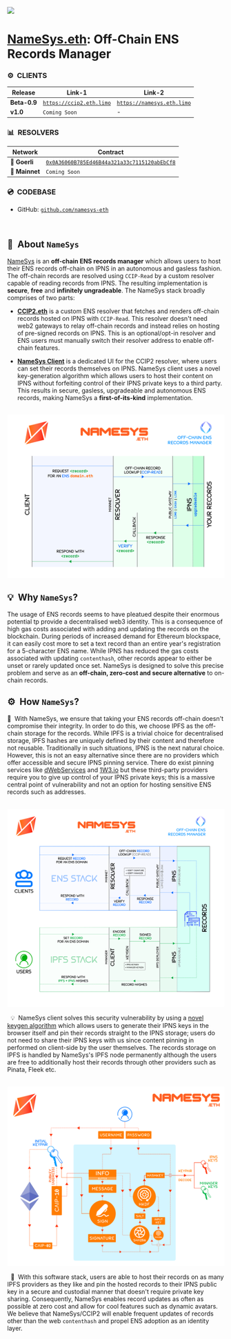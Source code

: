 ![](https://raw.githubusercontent.com/namesys-eth/ccip2-resources/main/graphics/png/banner.png)

# [NameSys.eth](https://namesys.eth.limo): Off-Chain ENS Records Manager

### ⚙️&nbsp; CLIENTS

| Release | Link-1 | Link-2 |
| -------- | -------- | -------- |
| **Beta-0.9** | [`https://ccip2.eth.limo`](https://ccip2.eth.limo) | [`https://namesys.eth.limo`](https://namesys.eth.limo) |
| **v1.0** | `Coming Soon` | - |

### 📊&nbsp; RESOLVERS

| Network | Contract |
| -------- | -------- |
| 🧪 **Goerli** | [`0x0A36060B785Ed46B44a321a33c7115120abEbCf8`](https://goerli.etherscan.io/address/0x0A36060B785Ed46B44a321a33c7115120abEbCf8#code) |
| 🧬 **Mainnet** | `Coming Soon` |

### 💿&nbsp; CODEBASE

- GitHub: [`github.com/namesys-eth`](https://github.com/namesys-eth)

&nbsp;
## 🧬&nbsp; About `NameSys`

[NameSys](https://namesys.eth.limo) is an **off-chain ENS records manager** which allows users to host their ENS records off-chain on IPNS in an autonomous and gasless fashion. The off-chain records are resolved using `CCIP-Read` by a custom resolver capable of reading records from IPNS. The resulting implementation is **secure**, **free** and **infinitely ungradeable**. The NameSys stack broadly comprises of two parts:

- [**CCIP2.eth**](https://github.com/namesys-eth/ccip2-eth-resolver) is a custom ENS resolver that fetches and renders off-chain records hosted on IPNS with `CCIP-Read`. This resolver doesn't need web2 gateways to relay off-chain records and instead relies on hosting of pre-signed records on IPNS. This is an optional/opt-in resolver and ENS users must manually switch their resolver address to enable off-chain features.

- [**NameSys Client**](https://namesys.eth.limo) is a dedicated UI for the CCIP2 resolver, where users can set their records themselves on IPNS. NameSys client uses a novel key-generation algorithm which allows users to host their content on IPNS without forfeiting control of their IPNS private keys to a third party. This results in secure, gasless, upgradeable and autonomous ENS records, making NameSys a **first-of-its-kind** implementation.

&nbsp;
![](https://raw.githubusercontent.com/namesys-eth/ccip2-eth-resources/main/graphics/png/namesys.png)

## 💡&nbsp; Why `NameSys`?

The usage of ENS records seems to have pleatued despite their enormous potential tp provide a decentralised web3 identity. This is a consequence of high gas costs associated with adding and updating the records on the blockchain. During periods of increased demand for Ethereum blockspace, it can easily cost more to set a text record than an entire year's registration for a 5-character ENS name. While IPNS has reduced the gas costs associated with updating `contenthash`, other records appear to either be unset or rarely updated once set. NameSys is designed to solve this precise problem and serve as an **off-chain, zero-cost and secure alternative** to on-chain records.

## ⚙️&nbsp; How `NameSys`?

🤔&nbsp; With NameSys, we ensure that taking your ENS records off-chain doesn't compromise their integrity. In order to do this, we choose IPFS as the off-chain storage for the records. While IPFS is a trivial choice for decentralised storage, IPFS hashes are uniquely defined by their content and therefore not reusable. Traditionally in such situations, IPNS is the next natural choice. However, this is not an easy alternative since there are no providers which offer accessible and secure IPNS pinning service. There do exist pinning services like [dWebServices](https://dwebservices.xyz) and [1W3.io](https://1w3.io) but these third-party providers require you to give up control of your IPNS private keys; this is a massive central point of vulnerability and not an option for hosting sensitive ENS records such as addresses.

&nbsp;
![](https://raw.githubusercontent.com/namesys-eth/ccip2-eth-resources/main/graphics/png/fullStack.png)

&nbsp;
💡&nbsp; NameSys client solves this security vulnerability by using a [novel keygen algorithm](https://github.com/dostr-eth/nips/blob/ethkeygen/111.md) which allows users to generate their IPNS keys in the browser itself and pin their records straight to the IPNS storage; users do not need to share their IPNS keys with us since content pinning in performed on client-side by the user themselves. The records storage on IPFS is handled by NameSys's IPFS node permanently although the users are free to additionally host their records through other providers such as Pinata, Fleek etc.

&nbsp;
![](https://raw.githubusercontent.com/namesys-eth/ccip2-eth-resources/main/graphics/png/keygen.png)

&nbsp;
🥳&nbsp; With this software stack, users are able to host their records on as many IPFS providers as they like and pin the hosted records to their IPNS public key in a secure and custodial manner that doesn't require private key sharing. Consequently, NameSys enables record updates as often as possible at zero cost and allow for cool features such as dynamic avatars. We believe that NameSys/CCIP2 will enable frequent updates of records other than the web `contenthash` and propel ENS adoption as an identity layer.
